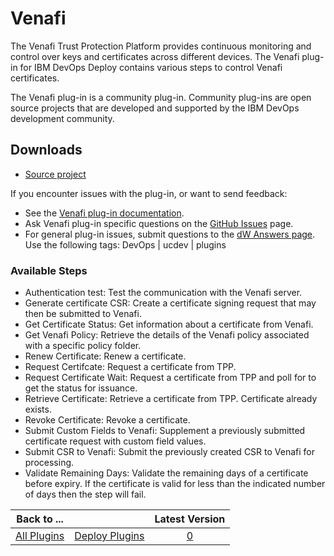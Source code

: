 
# Venafi

The Venafi Trust Protection Platform provides continuous monitoring and control over keys and certificates across different devices. The Venafi plug-in for IBM DevOps Deploy contains various steps to control Venafi certificates.

The Venafi plug-in is a community plug-in. Community plug-ins are open source projects that are developed and supported by the IBM DevOps development community. 

## Downloads

* [Source project](https://github.com/UrbanCode/Venafi-UCD)

If you encounter issues with the plug-in, or want to send feedback:

* See the [Venafi plug-in documentation](https://github.com/UrbanCode/Venafi-UCD/blob/master/Doc/UrbanCodeVenafiPlugin.pdf).
* Ask Venafi plug-in specific questions on the [GitHub Issues](https://github.com/UrbanCode/Venafi-UCD/issues) page.
* For general plug-in issues, submit questions to the [dW Answers page](https://community.ibm.com/community/user/wasdevops/urbancode-discussion). Use the following tags: DevOps | ucdev | plugins

### Available Steps

* Authentication test: Test the communication with the Venafi server.
* Generate certificate CSR: Create a certificate signing request that may then be submitted to Venafi.
* Get Certificate Status: Get information about a certificate from Venafi.
* Get Venafi Policy: Retrieve the details of the Venafi policy associated with a specific policy folder.
* Renew Certificate: Renew a certificate.
* Request Certifcate: Request a certificate from TPP.
* Request Certificate Wait: Request a certificate from TPP and poll for to get the status for issuance.
* Retrieve Certificate: Retrieve a certificate from TPP. Certificate already exists.
* Revoke Certificate: Revoke a certificate.
* Submit Custom Fields to Venafi: Supplement a previously submitted certificate request with custom field values.
* Submit CSR to Venafi: Submit the previously created CSR to Venafi for processing.
* Validate Remaining Days: Validate the remaining days of a certificate before expiry. If the certificate is valid for less than the indicated number of days then the step will fail.

|Back to ...||Latest Version|
| :---: | :---: | :---: |
|[All Plugins](../../index.md)|[Deploy Plugins](../README.md)|[0]()|
